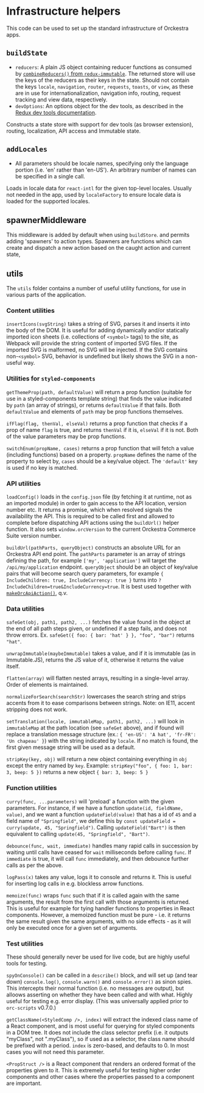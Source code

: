 # Infrastructure helpers

This code can be used to set up the standard infrastructure of Orckestra apps.

## `buildState`

- `reducers`: A plain JS object containing reducer functions as consumed by [`combineReducers()` from `redux-immutable`](https://github.com/gajus/redux-immutable#usage). The returned store will use the keys of the reducers as their keys in the state. Should not contain the keys `locale`, `navigation`, `router`, `requests`, `toasts`, or `view`, as these are in use for internationalization, navigation info, routing, request tracking and view data, respectively.
- `devOptions`: An options object for the dev tools, as described in the [Redux dev tools documentation](https://github.com/zalmoxisus/redux-devtools-extension/blob/master/docs/API/Arguments.md).

Constructs a state store with support for dev tools (as browser extension), routing, localization, API access and Immutable state.

## `addLocales`

- All parameters should be locale names, specifying only the language portion (i.e. 'en' rather than 'en-US'). An arbitrary number of names can be specified in a single call.

Loads in locale data for `react-intl` for the given top-level locales. Usually not needed in the app, used by `localeFactory` to ensure locale data is loaded for the supported locales.

## spawnerMiddleware

This middleware is added by default when using `buildStore`. and permits adding 'spawners' to action types. Spawners are functions which can create and dispatch a new action based on the caught action and current state,

## utils

The `utils` folder contains a number of useful utility functions, for use in various parts of the application.

### Content utilities

`insertIcons(svgString)` takes a string of SVG, parses it and inserts it into the body of the DOM. It is useful for adding dynamically and/or statically imported icon sheets (i.e. collections of `<symbol>` tags) to the site, as Webpack will provide the string content of imported SVG files. If the imported SVG is malformed, no SVG will be injected. If the SVG contains non-`<symbol>` SVG, behavior is undefined but likely shows the SVG in a non-useful way.

### Utilities for `styled-components`

`getThemeProp(path, defaultValue)` will return a prop function (suitable for use in a styled-components template string) that finds the value indicated by `path` (an array of strings), or returns `defaultValue` if that fails. Both `defaultValue` and elements of `path` may be prop functions themselves.

`ifFlag(flag, thenVal, elseVal)` returns a prop function that checks if a prop of name `flag` is true, and returns `thenVal` if it is, `elseVal` if it is not. Both of the value parameters may be prop functions.

`switchEnum(propName, cases)` returns a prop function that will fetch a value (including functions) based on a property. `propName` defines the name of the property to select by, `cases` should be a key/value object. The `'default'` key is used if no key is matched.

### API utilities

`loadConfig()` loads in the `config.json` file (by fetching it at runtime, not as an imported module) in order to gain access to the API location, version number etc. It returns a promise, which when resolved signals the availability the API. This is required to be called first and allowed to complete before dispatching API actions using the `buildUrl()` helper function. <!-- Edit this to generalize if/when we have more API helper funcs  --> It also sets `window.orcVersion` to the current Orckestra Commerce Suite version number.

`buildUrl(pathParts, queryObject)` constructs an absolute URL for an Orckestra API end point. The `pathParts` parameter is an array of strings defining the path, for example `['my', 'application']` will target the `/api/my/application` endpoint. `queryObject` should be an object of key/value pairs that will become search query parameters, for example `{ IncludeChildren: true, IncludeCurrency: true }` turns into `?IncludeChildren=true&IncludeCurrency=true`. It is best used together with [`makeOrcApiAction()`](actionsreducersselectors.md#api-action-tools), q.v.

### Data utilities

`safeGet(obj, path1, path2, ...)` fetches the value found in the object at the end of all path steps given, or undefined if a step fails, and does not throw errors. Ex. `safeGet({ foo: { bar: 'hat' } }, "foo", "bar")` returns `"hat"`.

`unwrapImmutable(maybeImmutable)` takes a value, and if it is immutable (as in Immutable.JS), returns the JS value of it, otherwise it returns the value itself.

`flatten(array)` will flatten nested arrays, resulting in a single-level array. Order of elements is maintained.

`normalizeForSearch(searchStr)` lowercases the search string and strips accents from it to ease comparisons between strings. Note: on IE11, accent stripping does not work.

`setTranslation(locale, immutableMap, path1, path2, ...)` will look in `immutableMap` at the path location (see `safeGet` above), and if found will replace a translation message structure (ex.: `{ 'en-US': 'A hat', 'fr-FR': 'Un chapeau' }`) with the string indicated by `locale`. If no match is found, the first given message string will be used as a default.

`stripKey(key, obj)` will return a new object containing everything in `obj` except the entry named by `key`. Example: `stripKey("foo", { foo: 1, bar: 3, beep: 5 })` returns a new object `{ bar: 3, beep: 5 }`

### Function utilities

`curry(func, ...parameters)` will 'preload' a function with the given parameters. For instance, if we have a function `update(id, fieldName, value)`, and we want a function `updateField(value)` that has a id of `45` and a field name of `"Springfield"`, we define this by `const updateField = curry(update, 45, "Springfield")`. Calling `updateField("Bart")` is then equivalent to calling `update(45, "Springfield", "Bart")`.

`debounce(func, wait, immediate)` handles many rapid calls in succession by waiting until calls have ceased for `wait` milliseconds before calling `func`. If `immediate` is true, it will call `func` immediately, and then debounce further calls as per the above.

`logPass(x)` takes any value, logs it to console and returns it. This is useful for inserting log calls in e.g. blockless arrow functions.

`memoize(func)` wraps `func` such that if it is called again with the same arguments, the result from the first call with those arguments is returned. This is useful for example for tying handler functions to properties in React components. However, a memoized function must be pure - i.e. it returns the same result given the same arguments, with no side effects - as it will only be executed once for a given set of arguments.

### Test utilities

These should generally never be used for live code, but are highly useful tools for testing.

`spyOnConsole()` can be called in a `describe()` block, and will set up (and tear down) `console.log()`, `console.warn()` and `console.error()` as sinon spies. This intercepts their normal function (i.e. no messages are output), but alloows asserting on whether they have been called and with what. Highly useful for testing e.g. error display. (This was universally applied prior to `orc-scripts` v0.7.0.)

`getClassName(<StyledComp />, index)` will extract the indexed class name of a React component, and is most useful for querying for styled components in a DOM tree. It does not include the class selector prefix (i.e. it outputs "myClass", not ".myClass"), so if used as a selector, the class name should be prefixed with a period. `index` is zero-based, and defaults to 0. In most cases you will not need this parameter.

`<PropStruct />` is a React component that renders an ordered format of the properties given to it. This is extremely useful for testing higher order components and other cases where the properties passed to a component are important.
